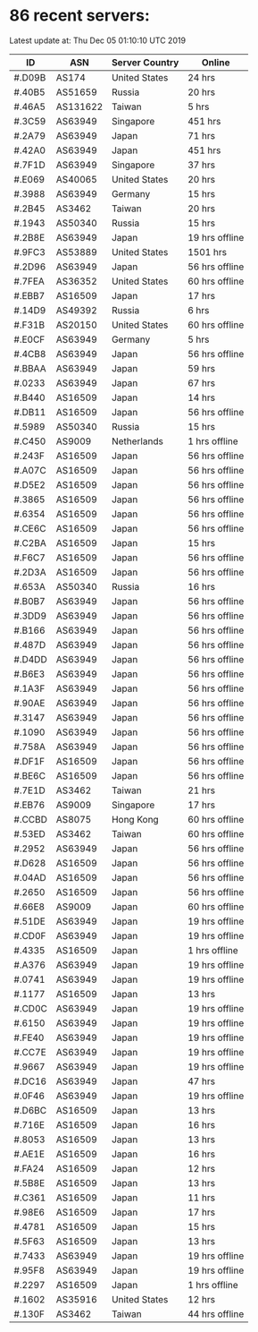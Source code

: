 # 86 recent servers:

Latest update at: Thu Dec 05 01:10:10 UTC 2019

| ID | ASN | Server Country | Online |
| -- | --- | -------------- | ------ |
| #.D09B | AS174 | United States | 24 hrs |
| #.40B5 | AS51659 | Russia | 20 hrs |
| #.46A5 | AS131622 | Taiwan | 5 hrs |
| #.3C59 | AS63949 | Singapore | 451 hrs |
| #.2A79 | AS63949 | Japan | 71 hrs |
| #.42A0 | AS63949 | Japan | 451 hrs |
| #.7F1D | AS63949 | Singapore | 37 hrs |
| #.E069 | AS40065 | United States | 20 hrs |
| #.3988 | AS63949 | Germany | 15 hrs |
| #.2B45 | AS3462 | Taiwan | 20 hrs |
| #.1943 | AS50340 | Russia | 15 hrs |
| #.2B8E | AS63949 | Japan | 19 hrs offline |
| #.9FC3 | AS53889 | United States | 1501 hrs |
| #.2D96 | AS63949 | Japan | 56 hrs offline |
| #.7FEA | AS36352 | United States | 60 hrs offline |
| #.EBB7 | AS16509 | Japan | 17 hrs |
| #.14D9 | AS49392 | Russia | 6 hrs |
| #.F31B | AS20150 | United States | 60 hrs offline |
| #.E0CF | AS63949 | Germany | 5 hrs |
| #.4CB8 | AS63949 | Japan | 56 hrs offline |
| #.BBAA | AS63949 | Japan | 59 hrs |
| #.0233 | AS63949 | Japan | 67 hrs |
| #.B440 | AS16509 | Japan | 14 hrs |
| #.DB11 | AS16509 | Japan | 56 hrs offline |
| #.5989 | AS50340 | Russia | 15 hrs |
| #.C450 | AS9009 | Netherlands | 1 hrs offline |
| #.243F | AS16509 | Japan | 56 hrs offline |
| #.A07C | AS16509 | Japan | 56 hrs offline |
| #.D5E2 | AS16509 | Japan | 56 hrs offline |
| #.3865 | AS16509 | Japan | 56 hrs offline |
| #.6354 | AS16509 | Japan | 56 hrs offline |
| #.CE6C | AS16509 | Japan | 56 hrs offline |
| #.C2BA | AS16509 | Japan | 15 hrs |
| #.F6C7 | AS16509 | Japan | 56 hrs offline |
| #.2D3A | AS16509 | Japan | 56 hrs offline |
| #.653A | AS50340 | Russia | 16 hrs |
| #.B0B7 | AS63949 | Japan | 56 hrs offline |
| #.3DD9 | AS63949 | Japan | 56 hrs offline |
| #.B166 | AS63949 | Japan | 56 hrs offline |
| #.487D | AS63949 | Japan | 56 hrs offline |
| #.D4DD | AS63949 | Japan | 56 hrs offline |
| #.B6E3 | AS63949 | Japan | 56 hrs offline |
| #.1A3F | AS63949 | Japan | 56 hrs offline |
| #.90AE | AS63949 | Japan | 56 hrs offline |
| #.3147 | AS63949 | Japan | 56 hrs offline |
| #.1090 | AS63949 | Japan | 56 hrs offline |
| #.758A | AS63949 | Japan | 56 hrs offline |
| #.DF1F | AS16509 | Japan | 56 hrs offline |
| #.BE6C | AS16509 | Japan | 56 hrs offline |
| #.7E1D | AS3462 | Taiwan | 21 hrs |
| #.EB76 | AS9009 | Singapore | 17 hrs |
| #.CCBD | AS8075 | Hong Kong | 60 hrs offline |
| #.53ED | AS3462 | Taiwan | 60 hrs offline |
| #.2952 | AS63949 | Japan | 56 hrs offline |
| #.D628 | AS16509 | Japan | 56 hrs offline |
| #.04AD | AS16509 | Japan | 56 hrs offline |
| #.2650 | AS16509 | Japan | 56 hrs offline |
| #.66E8 | AS9009 | Japan | 60 hrs offline |
| #.51DE | AS63949 | Japan | 19 hrs offline |
| #.CD0F | AS63949 | Japan | 19 hrs offline |
| #.4335 | AS16509 | Japan | 1 hrs offline |
| #.A376 | AS63949 | Japan | 19 hrs offline |
| #.0741 | AS63949 | Japan | 19 hrs offline |
| #.1177 | AS16509 | Japan | 13 hrs |
| #.CD0C | AS63949 | Japan | 19 hrs offline |
| #.6150 | AS63949 | Japan | 19 hrs offline |
| #.FE40 | AS63949 | Japan | 19 hrs offline |
| #.CC7E | AS63949 | Japan | 19 hrs offline |
| #.9667 | AS63949 | Japan | 19 hrs offline |
| #.DC16 | AS63949 | Japan | 47 hrs |
| #.0F46 | AS63949 | Japan | 19 hrs offline |
| #.D6BC | AS16509 | Japan | 13 hrs |
| #.716E | AS16509 | Japan | 16 hrs |
| #.8053 | AS16509 | Japan | 13 hrs |
| #.AE1E | AS16509 | Japan | 16 hrs |
| #.FA24 | AS16509 | Japan | 12 hrs |
| #.5B8E | AS16509 | Japan | 13 hrs |
| #.C361 | AS16509 | Japan | 11 hrs |
| #.98E6 | AS16509 | Japan | 17 hrs |
| #.4781 | AS16509 | Japan | 15 hrs |
| #.5F63 | AS16509 | Japan | 13 hrs |
| #.7433 | AS63949 | Japan | 19 hrs offline |
| #.95F8 | AS63949 | Japan | 19 hrs offline |
| #.2297 | AS16509 | Japan | 1 hrs offline |
| #.1602 | AS35916 | United States | 12 hrs |
| #.130F | AS3462 | Taiwan | 44 hrs offline |

